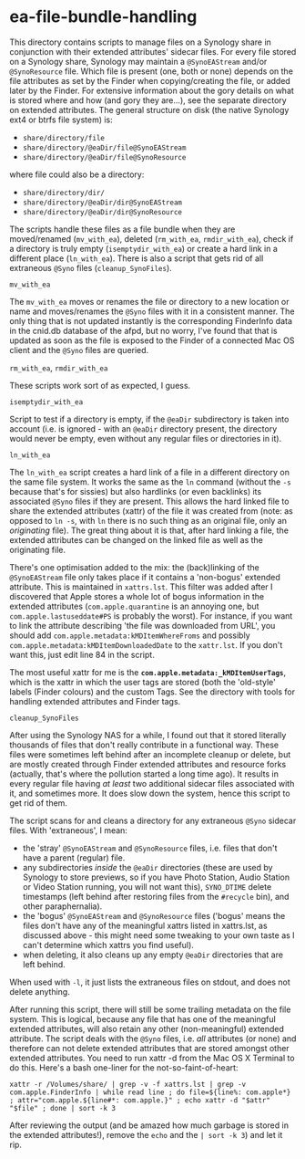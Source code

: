 # ea-file-bundle-handling

This directory contains scripts to manage files on a Synology share in conjunction with their extended attributes' sidecar files. For every file stored on a Synology share, Synology may maintain a `@SynoEAStream` and/or `@SynoResource` file. Which file is present (one, both or none) depends on the file attributes as set by the Finder when copying/creating the file, or added later by the Finder. For extensive information about the gory details on what is stored where and how (and gory they are...), see the separate directory on extended attributes. The general structure on disk (the native Synology ext4 or btrfs file system) is:

- `share/directory/file`
- `share/directory/@eaDir/file@SynoEAStream`
- `share/directory/@eaDir/file@SynoResource`

where file could also be a directory:

- `share/directory/dir/`
- `share/directory/@eaDir/dir@SynoEAStream`
- `share/directory/@eaDir/dir@SynoResource`

The scripts handle these files as a file bundle when they are moved/renamed (`mv_with_ea`), deleted (`rm_with_ea`, `rmdir_with_ea`), check if a directory is truly empty (`isemptydir_with_ea`) or create a hard link in a different place (`ln_with_ea`). There is also a script that gets rid of all extraneous `@Syno` files (`cleanup_SynoFiles`).

`mv_with_ea`

The `mv_with_ea` moves or renames the file or directory to a new location or name and moves/renames the `@Syno` files with it in a consistent manner. The only thing that is not updated instantly is the corresponding FinderInfo data in the cnid.db database of the afpd, but no worry, I've found that that is updated as soon as the file is exposed to the Finder of a connected Mac OS client and the `@Syno` files are queried.

`rm_with_ea`, `rmdir_with_ea`

These scripts work sort of as expected, I guess.

`isemptydir_with_ea`

Script to test if a directory is empty, if the `@eaDir` subdirectory is taken into account (i.e. is ignored - with an `@eaDir` directory present, the directory would never be empty, even without any regular files or directories in it).

`ln_with_ea`

The `ln_with_ea` script creates a hard link of a file in a different directory on the same file system. It works the same as the `ln` command (without the `-s` because that's for sissies) but also hardlinks (or even backlinks) its associated `@Syno` files if they are present. This allows the hard linked file to share the extended attributes (xattr) of the file it was created from (note: as opposed to `ln -s`, with `ln` there is no such thing as an original file, only an _originating_ file). The great thing about it is that, after hard linking a file, the extended attributes can be changed on the linked file as well as the originating file.

There's one optimisation added to the mix: the (back)linking of the `@SynoEAStream` file only takes place if it contains a 'non-bogus' extended attribute. This is maintained in `xattrs.lst`. This filter was added after I discovered that Apple stores a whole lot of bogus information in the extended attributes (`com.apple.quarantine` is an annoying one, but `com.apple.lastuseddate#PS` is probably the worst). For instance, if you want to link the attribute describing 'the file was downloaded from URL', you should add `com.apple.metadata:kMDItemWhereFroms` and possibly `com.apple.metadata:kMDItemDownloadedDate` to the `xattr.lst`. If you don't want this, just edit line 84 in the script.

The most useful xattr for me is the **`com.apple.metadata:_kMDItemUserTags`**, which is the xattr in which the user tags are stored (both the 'old-style' labels (Finder colours) and the custom Tags. See the directory with tools for handling extended attributes and Finder tags.

`cleanup_SynoFiles`

After using the Synology NAS for a while, I found out that it stored literally thousands of files that don't really contribute in a functional way. These files were sometimes left behind after an incomplete cleanup or delete, but are
mostly created through Finder extended attributes and resource forks (actually, that's where the pollution started a
long time ago). It results in every regular file having *at least* two additional sidecar files associated with it, and sometimes more. It does slow down the system, hence this script to get rid of them.

The script scans for and cleans a directory for any extraneous `@Syno` sidecar files. With 'extraneous', I mean:
- the 'stray' `@SynoEAStream` and `@SynoResource` files, i.e. files that don't have a parent (regular) file.
- any subdirectories *inside* the `@eaDir` directories (these are used by Synology to store previews, so if you have
Photo Station, Audio Station or Video Station running, you will not want this), `SYNO_DTIME` delete timestamps (left behind after restoring files from the `#recycle` bin), and other paraphernalia).
- the 'bogus' `@SynoEAStream` and `@SynoResource` files ('bogus' means the files don't have any of the meaningful xattrs listed in xattrs.lst, as discussed above - this might need some tweaking to your own taste as I can't determine which xattrs you find useful).
- when deleting, it also cleans up any empty `@eaDir` directories that are left behind.

When used with `-l`, it just lists the extraneous files on stdout, and does not delete anything.

After running this script, there will still be some trailing metadata on the file system. This is logical, because any file that has one of the meaningful
extended attributes, will also retain any other (non-meaningful) extended attribute. The script deals with the `@Syno` files, i.e. _all_ attributes (or none)
and therefore can not delete extended attributes that are stored amongst other extended attributes.
You need to run xattr -d from the Mac OS X Terminal to do this. Here's a bash one-liner for the not-so-faint-of-heart:

``xattr -r /Volumes/share/ | grep -v -f xattrs.lst | grep -v com.apple.FinderInfo | while read line ; do file=${line%: com.apple*} ; attr="com.apple.${line#*: com.apple.}" ; echo xattr -d "$attr" "$file" ; done | sort -k 3``

After reviewing the output (and be amazed how much garbage is stored in the extended attributes!), remove the `echo` and the `| sort -k 3`) and let it rip.
